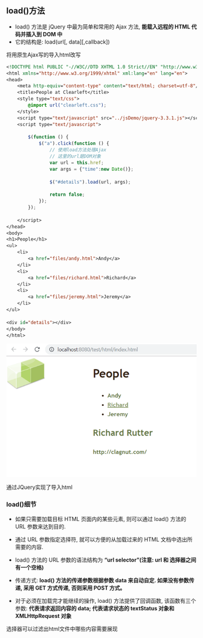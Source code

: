 ## load()方法

- load() 方法是 jQuery 中最为简单和常用的 Ajax 方法, **能载入远程的 HTML 代码并插入到 DOM 中**
- 它的结构是:   load(url[, data][,callback])

将用原生Ajax写的导入html改写

```jsp
<!DOCTYPE html PUBLIC "-//W3C//DTD XHTML 1.0 Strict//EN" "http://www.w3.org/TR/xhtml1/DTD/xhtml1-strict.dtd">
<html xmlns="http://www.w3.org/1999/xhtml" xml:lang="en" lang="en">
<head>
    <meta http-equiv="content-type" content="text/html; charset=utf-8"/>
    <title>People at Clearleft</title>
    <style type="text/css">
        @import url("clearleft.css");
    </style>
    <script type="text/javascript" src="../jsDemo/jquery-3.3.1.js"></script>
    <script type="text/javascript">

        $(function () {
            $("a").click(function () {
                // 使用load方法处理Ajax
                // 这里的url是DOM对象
                var url = this.href;
                var args = {"time":new Date()};

                $("#details").load(url, args);

                return false;
            });
        });

    </script>
</head>
<body>
<h1>People</h1>
<ul>
    <li>
        <a href="files/andy.html">Andy</a>
    </li>
    <li>
        <a href="files/richard.html">Richard</a>
    </li>
    <li>
        <a href="files/jeremy.html">Jeremy</a>
    </li>
</ul>

<div id="details"></div>
</body>
</html>
```

![](pic/Snipaste_2019-03-21_19-01-31.png)

通过JQuery实现了导入html

### load()细节

- 如果只需要加载目标 HTML 页面内的某些元素, 则可以通过 load() 方法的 URL 参数来达到目的. 
- 通过 URL 参数指定选择符, 就可以方便的从加载过来的 HTML 文档中选出所需要的内容. 
- load() 方法的 URL 参数的语法结构为 **“url selector”(注意: url 和 选择器之间有一个空格)**

- 传递方式: **load() 方法的传递参数根据参数 data 来自动自定. 如果没有参数传递, 采用 GET 方式传递, 否则采用 POST 方式。**
- 对于必须在加载完才能继续的操作, load() 方法提供了回调函数, 该函数有三个参数: **代表请求返回内容的 data; 代表请求状态的 textStatus 对象和 XMLHttpRequest 对象**


选择器可以过滤出html文件中哪些内容需要展现
